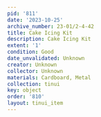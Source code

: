 ```yaml
---
pid: '811'
date: '2023-10-25'
archive_number: 23-01/2-4-42
title: Cake Icing Kit
description: Cake Icing Kit
extent: '1'
condition: Good
date_unvalidated: Unknown
creator: Unknown
collector: Unknown
materials: Cardboard, Metal
collection: tinui
key: object
order: '810'
layout: tinui_item
---
```

